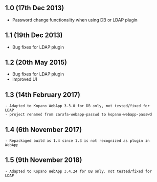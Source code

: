 ## 1.0 (17th Dec 2013)

  - Password change functionality when using DB or LDAP plugin

## 1.1 (19th Dec 2013)

  - Bug fixes for LDAP plugin

## 1.2 (20th May 2015)

  - Bug fixes for LDAP plugin
  - Improved UI

## 1.3 (14th February 2017)
 	
 	- Adapted to Kopano WebApp 3.3.0 for DB only, not tested/fixed for LDAP
 	- project renamed from zarafa-webapp-passwd to kopano-webapp-passwd

## 1.4 (6th November 2017)

	- Repackaged build as 1.4 since 1.3 is not recognized as plugin in WebApp
	
## 1.5	(9th November 2018)
	
	- Adapted to Kopano WebApp 3.4.24 for DB only, not tested/fixed for LDAP